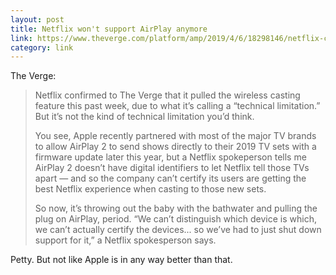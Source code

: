 ```yaml
---
layout: post
title: Netflix won't support AirPlay anymore
link: https://www.theverge.com/platform/amp/2019/4/6/18298146/netflix-confirms-it-yanked-airplay-support-wont-let-you-beam-shows-to-apple-tvs-anymore
category: link
---
```

The Verge:

<blockquote>
<p>Netflix confirmed to The Verge that it pulled the wireless casting feature this past week, due to what it’s calling a “technical limitation.” But it’s not the kind of technical limitation you’d think.</p>
<p>You see, Apple recently partnered with most of the major TV brands to allow AirPlay 2 to send shows directly to their 2019 TV sets with a firmware update later this year, but a Netflix spokeperson tells me AirPlay 2 doesn’t have digital identifiers to let Netflix tell those TVs apart — and so the company can’t certify its users are getting the best Netflix experience when casting to those new sets.</p>
<p>So now, it’s throwing out the baby with the bathwater and pulling the plug on AirPlay, period. “We can’t distinguish which device is which, we can’t actually certify the devices... so we’ve had to just shut down support for it,” a Netflix spokesperson says.</p>
</blockquote>

Petty. But not like Apple is in any way better than that.
